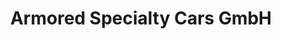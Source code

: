 ---
title: "Armored Specialty Cars GmbH"
url: /bonn/armored-specialty-cars-gmbh/
shop: Schreibwaren
---